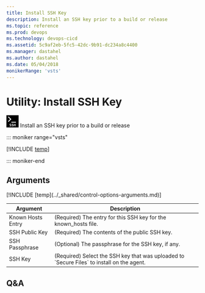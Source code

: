 ```yaml
---
title: Install SSH Key
description: Install an SSH key prior to a build or release
ms.topic: reference
ms.prod: devops
ms.technology: devops-cicd
ms.assetid: 5c9af2eb-5fc5-42dc-9b91-dc234a8c4400
ms.manager: dastahel
ms.author: dastahel
ms.date: 05/04/2018
monikerRange: 'vsts'
---
```


# Utility: Install SSH Key

![](_img/installsshkey.png) Install an SSH key prior to a build or release

::: moniker range="vsts"

[!INCLUDE [temp](../_shared/yaml/InstallSSHKeyV0.0.md)]

::: moniker-end

## Arguments

<table><thead><tr><th>Argument</th><th>Description</th></tr></thead>
<tr><td>Known Hosts Entry</td><td>(Required) The entry for this SSH key for the known_hosts file.</td></tr>
<tr><td>SSH Public Key</td><td>(Required) The contents of the public SSH key.</td></tr>
<tr><td>SSH Passphrase</td><td>(Optional) The passphrase for the SSH key, if any.</td></tr>
<tr><td>SSH Key</td><td>(Required) Select the SSH key that was uploaded to `Secure Files` to install on the agent.</td></tr>
[!INCLUDE [temp](../_shared/control-options-arguments.md)]
</table>

## Q&A

<!-- BEGINSECTION class="md-qanda" -->

<!-- ENDSECTION -->
